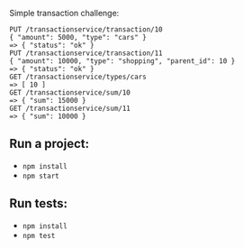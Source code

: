 Simple transaction challenge:

```
PUT /transactionservice/transaction/10
{ "amount": 5000, "type": "cars" }
=> { "status": "ok" }
PUT /transactionservice/transaction/11
{ "amount": 10000, "type": "shopping", "parent_id": 10 }
=> { "status": "ok" }
GET /transactionservice/types/cars
=> [ 10 ]
GET /transactionservice/sum/10
=> { "sum": 15000 }
GET /transactionservice/sum/11
=> { "sum": 10000 }
```

## Run a project:
 - `npm install`
 - `npm start`

## Run tests:
 - `npm install`
 - `npm test`
